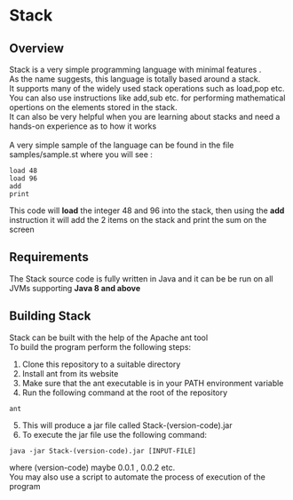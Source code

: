 # Stack
## Overview 
Stack is a very simple programming language with minimal features .\
As the name suggests, this language is totally based around a stack. \
It supports many of the widely used stack operations such as load,pop etc. \
You can also use instructions like add,sub etc. for performing mathematical opertions on the elements stored in the stack.\
It can also be very helpful when you are learning about stacks and need a hands-on experience as to how it works\
\
A very simple sample of the language can be found in the file samples/sample.st where you will see :
```
load 48
load 96
add
print 
```
This code will **load** the integer 48 and 96 into the stack, then using the **add** instruction it will add the 2 items on the stack and
print the sum on the screen

## Requirements
The Stack source code is fully written in Java and it can be be run on all JVMs supporting **Java 8 and above**

## Building Stack
Stack can be built with the help of the Apache ant tool\
To build the program perform the following steps:
1. Clone this repository to a suitable directory
2. Install ant from its website 
3. Make sure that the ant executable is in your PATH environment variable
4. Run the following command at the root of the repository
```
ant
```
5. This will produce a jar file called Stack-(version-code).jar
6. To execute the jar file use the following command:
```
java -jar Stack-(version-code).jar [INPUT-FILE]
```
where (version-code) maybe 0.0.1 , 0.0.2 etc.\
You may also use a script to automate the process of execution of the program
